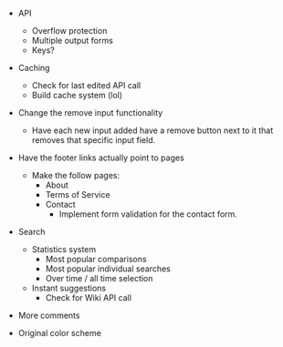 - API
	- Overflow protection
	- Multiple output forms
	- Keys?

- Caching
    - Check for last edited API call
    - Build cache system (lol)

- Change the remove input functionality
	- Have each new input added have a remove button next to it
	that removes that specific input field.

- Have the footer links actually point to pages
	- Make the follow pages:
		- About
		- Terms of Service
		- Contact
			- Implement form validation for the contact form.

- Search
	- Statistics system
		- Most popular comparisons
		- Most popular individual searches
		- Over time / all time selection
	- Instant suggestions
		- Check for Wiki API call

- More comments

- Original color scheme
